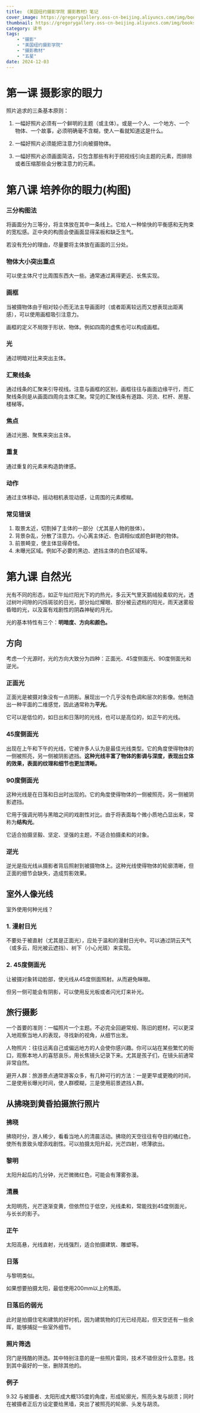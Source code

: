 ```yaml
---
title: 《美国纽约摄影学院 摄影教材》笔记
cover_image: https://gregorygallery.oss-cn-beijing.aliyuncs.com/img/books.jpeg
thumbnail: https://gregorygallery.oss-cn-beijing.aliyuncs.com/img/books.jpeg
category: 读书
tags: 
    - "摄影"
    - "美国纽约摄影学院"
    - "摄影教材"
    - "五星"
date: 2024-12-03
---
```


# 第一课 摄影家的眼力

照片追求的三条基本原则：

1. 一幅好照片必须有一个鲜明的主题（或主体）。或是一个人、一个地方、一个物体、一个故事，必须明确毫不含糊，使人一看就知道这是什么。

2. 一幅好照片必须能把注意力引向被摄物体。

3. 一幅好照片必须画面简洁，只包含那些有利于把视线引向主题的元素，而排除或者压缩那些会分散注意力的元素。

# 第八课 培养你的眼力(构图)

### 三分构图法

将画面分为三等分，将主体放在其中一条线上。它给人一种愉快的平衡感和无拘束的宽松感。正中央的构图会使画面显得呆板和缺乏生气。

若没有充分的理由，尽量要将主体放在画面的三分处。

### 物体大小突出重点

可以使主体尺寸比周围东西大一些。通常通过离得更近、长焦实现。

### 画框

当被摄物体由于相对较小而无法主导画面时（或者距离较远而又想表现出距离感），可以使用画框吸引注意力。

画框的定义不局限于形状、物体。例如四周的虚焦也可以构成画框。

### 光

通过明暗对比来突出主体。

### 汇聚线条

通过线条的汇聚来引导视线。注意与画框的区别，画框往往与画面边缘平行，而汇聚线条则是从画面四周向主体汇聚。常见的汇聚线条有道路、河流、栏杆、房屋、楼梯等。

### 焦点

通过光圈、聚焦来突出主体。

### 重复

通过重复的元素来构造韵律感。

### 动作

通过主体移动，摇动相机表现动感，让周围的元素模糊。

### 常见错误

1. 取景太近，切割掉了主体的一部分（尤其是人物的肢体）。
2. 背景杂乱，分散了注意力。小心离主体近、色调相似或颜色鲜艳的物体。
3. 前景畸变，使主体显得奇怪。
4. 未曝光区域。例如不必要的黑边、遮挡主体的白色区域等。

# 第九课 自然光

光有不同的形态，如正午灿烂阳光下的灼热光，多云天气里天鹅绒般柔软的光，透过树叶间隙的闪烁斑驳的日光，部分灿烂耀眼、部分被云遮档的阳光，雨天迷雾般昏暗的光，以及富有戏剧性的阴森神秘的月光。

光的基本特性有三个：**明暗度、方向和颜色。**

## 方向

考虑一个光源时，光的方向大致分为四种：正面光、45度侧面光、90度侧面光和逆光。

### 正面光

正面光是被摄对象没有一点阴影。展现出一个几乎没有色调和层次的影像。他制造出一种平面的二维感觉，因此通常称为**平光**。

它可以是低位的，如日出和日落时的光线，也可以是高位的，如正午的光线。

### 45度侧面光

出现在上午和下午的光线，它被许多人认为是最佳光线类型。它的角度使得物体的一侧被照亮，另一侧被阴影遮挡。**这种光线丰富了物体的影调与深度，表现出立体的效果，表面的纹理和细节也更加清晰。**

### 90度侧面光

这种光线是在日落和日出时出现的。它的角度使得物体的一侧被照亮，另一侧被阴影遮挡。

它用于强调光明与黑暗之间的戏剧性对比。由于将表面每个微小质地凸显出来，常称为**结构光**。

它适合拍摄坚毅、坚定、坚强的主题，不适合拍摄柔和的对象。

### 逆光

逆光是指光线从摄影者背后照射到被摄物体上。这种光线使得物体的轮廓清晰，但正面的细节会缺失，造成剪影效果。

## 室外人像光线

室外使用何种光线？

### 1. 漫射日光

不要处于被直射（尤其是正面光），应处于温和的漫射日光中。可以通过阴云天气（或多云，阳光被云遮挡）、树下（小心光斑）来实现。

### 2. 45度侧面光

让被摄对象转动脸部，使光线从45度侧面照射。从而避免眯眼。

但另一侧可能会有阴影，可以使用反光板或者闪光灯来补光。

## 旅行摄影

一个首要的准则：一幅照片一个主题。不必完全回避常规、陈旧的题材，可以更深入地观察当地人的表现，寻找新的视角，从细节出发。

人物照片：往往远离自己或偏远地方的人会使你感兴趣。你可以站在某些繁忙的街口，观察本地人的喜怒哀乐，用长焦镜头记录下来。尤其是孩子们，在镜头前通常非常自然。

避开人群：旅游景点通常游客众多，有几种可行的方法：一是更早或更晚的时间，二是使用长曝光时间，使人群模糊，三是使用前景遮挡人群。

## 从拂晓到黄昏拍摄旅行照片

### 拂晓

拂晓时分，游人稀少，看看当地人的清晨活动。拂晓的天空往往有夺目的橘红色，使所有景致头增添戏剧性。可以拍摄太阳升起，光芒四射，喷薄欲出。

### 黎明

太阳升起后的几分钟，光芒微微红色，可能会有薄雾弥漫。

### 清晨

太阳明亮，光芒逐渐变黄，但依然位于低空，光线柔和，常能找到45度侧面光，与长长的影子。

### 正午

太阳高悬，光线直射，光线强烈，适合拍摄建筑、雕塑等。

### 日落

与黎明类似。

如果想要拍摄太阳，最低使用200mm以上的焦距。

### 日落后的弱光

此时是拍摄住宅和建筑的好时机，因为建筑物的灯光已经亮起，但天空还有一些余晖，能够捕捉一些室外细节。

### 照片筛选

窍门是残酷的筛选。其中特别注意的是一些照片雷同，技术不错但没什么意思。找到其中最好的一张，删除其他的。

### 例子

9.32 与被摄者、太阳形成大概135度的角度，形成轮廓光，照亮头发与胡须；同时在被摄者正后方设定要给黑墙，突出了被照亮的轮廓、头发与胡须。